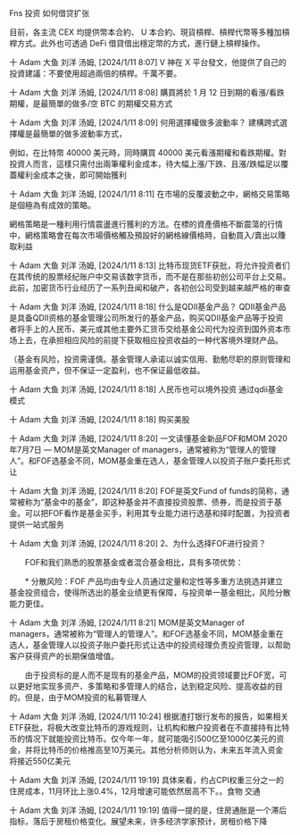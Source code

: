  Fns 投资  如何借贷扩张

  目前，各主流 CEX 均提供幣本合約、 U 本合約、現貨槓桿、槓桿代幣等多種加槓桿方式。此外也可透過 DeFi 借貸借出穩定幣的方式，進行鏈上槓桿操作。

十 Adam 大鱼 刘洋 汤姆, [2024/1/11 8:07]
V 神在 X 平台發文，他提供了自己的投資建議：不要使用超過兩倍的槓桿。千萬不要。

十 Adam 大鱼 刘洋 汤姆, [2024/1/11 8:08]
購買將於 1 月 12 日到期的看漲/看跌期權，是最簡單的做多/空 BTC 的期權交易方式

十 Adam 大鱼 刘洋 汤姆, [2024/1/11 8:09]
何用選擇權做多波動率？
建構跨式選擇權是最簡單的做多波動率方式，

例如，在比特幣 40000 美元時，同時購買 40000 美元看漲期權和看跌期權。對投資人而言，這樣只需付出兩筆權利金成本，待大幅上漲/下跌、且漲/跌幅足以覆蓋權利金成本之後，即可開始獲利

十 Adam 大鱼 刘洋 汤姆, [2024/1/11 8:11]
在市場的反覆波動之中，網格交易策略是個極為有成效的策略。

網格策略是一種利用行情震盪進行獲利的方法。在標的資產價格不斷震蕩的行情中，網格策略會在每次市場價格觸及預設好的網格線價格時，自動買入/賣出以賺取利益

十 Adam 大鱼 刘洋 汤姆, [2024/1/11 8:13]
比特币现货ETF获批，将允许投资者们在其传统的股票经纪账户中交易该数字货币，而不是在那些初创公司平台上交易。此前，加密货币行业经历了一系列丑闻和破产，各初创公司受到越来越严格的审查

十 Adam 大鱼 刘洋 汤姆, [2024/1/11 8:18]
什么是QDII基金产品？
QDII基金产品是具备QDII资格的基金管理公司所发行的基金产品，购买QDII基金产品等于投资者将手上的人民币、美元或其他主要外汇货币交给基金公司代为投资到国外资本市场上去，在承担相应风险的前提下获取相应投资收益的一种代客境外理财产品。

（基金有风险，投资需谨慎。基金管理人承诺以诚实信用、勤勉尽职的原则管理和运用基金资产，但不保证一定盈利，也不保证最低收益。

十 Adam 大鱼 刘洋 汤姆, [2024/1/11 8:18]
人民币也可以境外投资 通过qdii基金模式

十 Adam 大鱼 刘洋 汤姆, [2024/1/11 8:18]
购买美股

十 Adam 大鱼 刘洋 汤姆, [2024/1/11 8:20]
一文读懂基金新品FOF和MOM
2020年7月7日 — MOM是英文Manager of managers，通常被称为“管理人的管理人”。和FOF选基金不同，MOM基金重在选人，基金管理人以投资子账户委托形式让

十 Adam 大鱼 刘洋 汤姆, [2024/1/11 8:20]
FOF是英文Fund of funds的简称，通常被称为“基金中的基金”，即这种基金并不直接投资股票、债券，而是投资于基金。可以把FOF看作是基金买手，利用其专业能力进行选基和择时配置，为投资者提供一站式服务

十 Adam 大鱼 刘洋 汤姆, [2024/1/11 8:20]
2、为什么选择FOF进行投资？

　　FOF和我们熟悉的股票基金或者混合基金相比，具有多项优势：

　　* 分散风险：FOF 产品均由专业人员通过定量和定性等多重方法挑选并建立基金投资组合，使得所选出的基金业绩更有保障，与投资单一基金相比，风险分散能力更佳。

十 Adam 大鱼 刘洋 汤姆, [2024/1/11 8:21]
MOM是英文Manager of managers，通常被称为“管理人的管理人”。和FOF选基金不同，MOM基金重在选人，基金管理人以投资子账户委托形式让选中的投资经理负责投资管理，以帮助客户获得资产的长期保值增值。

　　由于投资标的是人而不是现有的基金产品，MOM的投资领域要比FOF宽，可以更好地实现多资产、多策略和多管理人的结合，达到稳定风险、提高收益的目的。但是，由于MOM投资的私募管理人

十 Adam 大鱼 刘洋 汤姆, [2024/1/11 10:24]
根据渣打银行发布的报告，如果相关ETF获批，将极大改变比特币的游戏规则，让机构和散户投资者在不直接持有比特币的情况下就能投资比特币。仅今年一年，就可能吸引500亿至1000亿美元的资金，并将比特币的价格推高至10万美元。其他分析师则认为，未来五年流入资金将接近550亿美元

十 Adam 大鱼 刘洋 汤姆, [2024/1/11 19:19]
具体来看，约占CPI权重三分之一的住房成本，11月环比上涨0.4%，12月增速可能依然居高不下。。食物  交通

十 Adam 大鱼 刘洋 汤姆, [2024/1/11 19:19]
值得一提的是，住房通胀是一个滞后指标，落后于房租价格变化。展望未来，许多经济学家预计，房租价格下降
